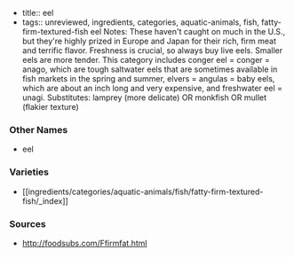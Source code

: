 - title:: eel
- tags:: unreviewed, ingredients, categories, aquatic-animals, fish, fatty-firm-textured-fish
eel Notes: These haven't caught on much in the U.S., but they're highly prized in Europe and Japan for their rich, firm meat and terrific flavor. Freshness is crucial, so always buy live eels. Smaller eels are more tender. This category includes conger eel = conger = anago, which are tough saltwater eels that are sometimes available in fish markets in the spring and summer, elvers = angulas = baby eels, which are about an inch long and very expensive, and freshwater eel = unagi. Substitutes: lamprey (more delicate) OR monkfish OR mullet (flakier texture)

### Other Names

* eel

### Varieties

* [[ingredients/categories/aquatic-animals/fish/fatty-firm-textured-fish/_index]]

### Sources
* http://foodsubs.com/Ffirmfat.html
